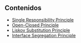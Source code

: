 ## Contenidos

- [Single Responsibility Principle](single-responsibility-principle.md)
- [Open-Closed Principle](open-closed-principle.md)
- [Liskov Substitution Principle](liskov-substitution-principle.md)
- [Interface Segregation Principle](interface-segregation-principle.md)
